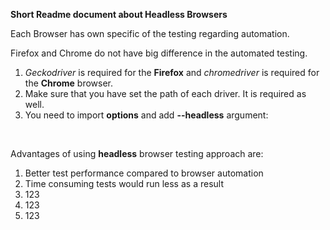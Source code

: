 <b>Short Readme document about Headless Browsers</b>

Each Browser has own specific of the testing regarding automation.

Firefox and Chrome do not have big difference in the automated testing.
<br>
1. <i>Geckodriver</i> is required for the <b>Firefox</b> and <i>chromedriver</i> is required for the <b>Chrome</b> browser.
2. Make sure that you have set the path of each driver. It is required as well.
3. You need to import <b>options</b> and add <b>--headless</b> argument:
<br>
   

Advantages of using <b>headless</b> browser testing approach are:

<ol>
   <li>Better test performance compared to browser automation</li>
   <li>Time consuming tests would run less as a result</li>
   <li>123</li>
   <li>123</li>
   <li>123</li>
</ol>
